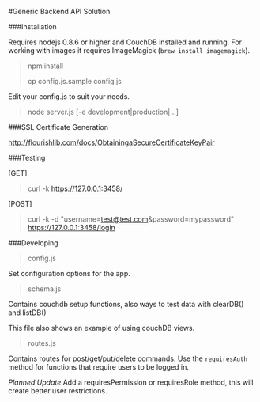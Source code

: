 #Generic Backend API Solution

###Installation

Requires nodejs 0.8.6 or higher and CouchDB installed and running. For working with images it requires ImageMagick (`brew install imagemagick`).

> npm install
> 
> cp config.js.sample config.js

Edit your config.js to suit your needs.

> node server.js [-e development|production|...]

###SSL Certificate Generation

http://flourishlib.com/docs/ObtainingaSecureCertificateKeyPair

###Testing

[GET]
> curl -k https://127.0.0.1:3458/

[POST]
> curl -k -d "username=test@test.com&password=mypassword" https://127.0.0.1:3458/login

###Developing

> config.js

Set configuration options for the app.

> schema.js

Contains couchdb setup functions, also ways to test data with clearDB() and listDB()

This file also shows an example of using couchDB views.

> routes.js

Contains routes for post/get/put/delete commands. Use the `requiresAuth` method for functions that require users to be logged in.

*Planned Update* Add a requiresPermission or requiresRole method, this will create better user restrictions.
